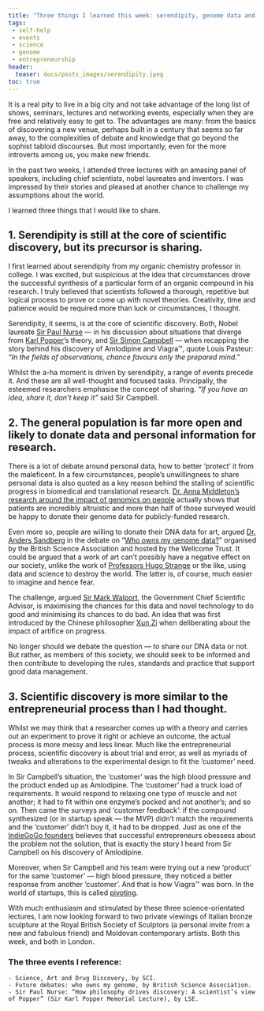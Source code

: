 ```yaml
---
title: "Three things I learned this week: serendipity, genome data and Viagra™"
tags:
 - self-help
 - events
 - science
 - genome
 - entrepreneurship
header:
  teaser: docs/posts_images/serendipity.jpeg
toc: true
---  
```


It is a real pity to live in a big city and not take advantage of the long list of shows, seminars, lectures and networking events, especially when they are free and relatively easy to get to. The advantages are many: from the basics of discovering a new venue, perhaps built in a century that seems so far away, to the complexities of debate and knowledge that go beyond the sophist tabloid discourses. But most importantly, even for the more introverts among us, you make new friends.

In the past two weeks, I attended three lectures with an amasing panel of speakers, including chief scientists, nobel laureates and inventors. I was impressed by their stories and pleased at another chance to challenge my assumptions about the world.

I learned three things that I would like to share.

## 1. Serendipity is still at the core of scientific discovery, but its precursor is sharing.

I first learned about serendipity from my organic chemistry professor in college. I was excited, but suspicious at the idea that circumstances drove the successful synthesis of a particular form of an organic compound in his research. I truly believed that scientists followed a thorough, repetitive but logical process to prove or come up with novel theories. Creativity, time and patience would be required more than luck or circumstances, I thought.

Serendipity, it seems, is at the core of scientific discovery. Both, Nobel laureate [Sir Paul Nurse](https://en.wikipedia.org/wiki/Paul_Nurse) — in his discussion about situations that diverge from [Karl Popper](https://en.wikipedia.org/wiki/Karl_Popper)’s theory, and [Sir Simon Campbell](https://en.wikipedia.org/wiki/Simon_Campbell) — when recapping the story behind his discovery of Amlodipine and Viagra™, quote Louis Pasteur: *“In the fields of observations, chance favours only the prepared mind.”*

Whilst the a-ha moment is driven by serendipity, a range of events precede it. And these are all well-thought and focused tasks. Principally, the esteemed researchers emphasise the concept of sharing. *“If you have an idea, share it, don’t keep it”* said Sir Campbell.

## 2. The general population is far more open and likely to donate data and personal information for research.

There is a lot of debate around personal data, how to better ‘protect’ it from the maleficent. In a few circumstances, people’s unwillingness to share personal data is also quoted as a key reason behind the stalling of scientific progress in biomedical and translational research. [Dr. Anna Middleton’s research around the impact of genomics on people](http://www.sanger.ac.uk/people/directory/middleton-anna) actually shows that patients are incredibly altruistic and more than half of those surveyed would be happy to donate their genome data for publicly-funded research.

Even more so, people are willing to donate their DNA data for art, argued [Dr. Anders Sandberg](https://en.wikipedia.org/wiki/Anders_Sandberg) in the debate on “[Who owns my genome data?](https://www.eventbrite.co.uk/e/future-debates-who-owns-my-genome-tickets-27404507620#)” organised by the British Science Association and hosted by the Wellcome Trust. It could be argued that a work of art can’t possibly have a negative effect on our society, unlike the work of [Professors Hugo Strange](https://en.wikipedia.org/wiki/Hugo_Strange) or the like, using data and science to destroy the world. The latter is, of course, much easier to imagine and hence fear.

The challenge, argued [Sir Mark Walport](https://www.gov.uk/government/people/mark-walport), the Government Chief Scientific Advisor, is maximising the chances for this data and novel technology to do good and minimising its chances to do bad. An idea that was first introduced by the Chinese philosopher [Xun Zi](https://en.wikipedia.org/wiki/Xun_Kuang) when deliberating about the impact of artifice on progress.

No longer should we debate the question — to share our DNA data or not. But rather, as members of this society, we should seek to be informed and then contribute to developing the rules, standards and practice that support good data management.

## 3. Scientific discovery is more similar to the entrepreneurial process than I had thought.

Whilst we may think that a researcher comes up with a theory and carries out an experiment to prove it right or achieve an outcome, the actual process is more messy and less linear. Much like the entrepreneurial process, scientific discovery is about trial and error, as well as myriads of tweaks and alterations to the experimental design to fit the ‘customer’ need.

In Sir Campbell’s situation, the ‘customer’ was the high blood pressure and the product ended up as Amlodipine. The ‘customer’ had a truck load of requirements. It would respond to relaxing one type of muscle and not another; it had to fit within one enzyme’s pocked and not another’s; and so on. Then came the surveys and ‘customer feedback’: if the compound synthesized (or in startup speak — the MVP) didn’t match the requirements and the ‘customer’ didn’t buy it, it had to be dropped. Just as one of the [IndieGoGo founders](https://www.entrepreneur.com/article/229543) believes that successful entrepreneurs obessess about the problem not the solution, that is exactly the story I heard from Sir Campbell on his discovery of Amlodipine.

Moreover, when Sir Campbell and his team were trying out a new ‘product’ for the same ‘customer’ — high blood pressure, they noticed a better response from another ‘customer’. And that is how Viagra™ was born. In the world of startups, this is called [pivoting](http://www.forbes.com/sites/martinzwilling/2011/09/16/top-10-ways-entrepreneurs-pivot-a-lean-startup/#3dbe7c7d5829).

With much enthusiasm and stimulated by these three science-orientated lectures, I am now looking forward to two private viewings of Italian bronze sculpture at the Royal British Society of Sculptors (a personal invite from a new and fabulous friend) and Moldovan contemporary artists. Both this week, and both in London.

### The three events I reference:

    - Science, Art and Drug Discovery, by SCI.
    - Future debates: who owns my genome, by British Science Association.
    - Sir Paul Nurse: “How philosophy drives discovery: A scientist’s view of Popper” (Sir Karl Popper Memorial Lecture), by LSE.